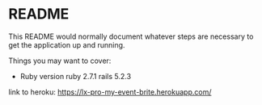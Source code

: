 # README

This README would normally document whatever steps are necessary to get the
application up and running.

Things you may want to cover:

* Ruby version
ruby 2.7.1 rails 5.2.3

link to heroku:
https://lx-pro-my-event-brite.herokuapp.com/
